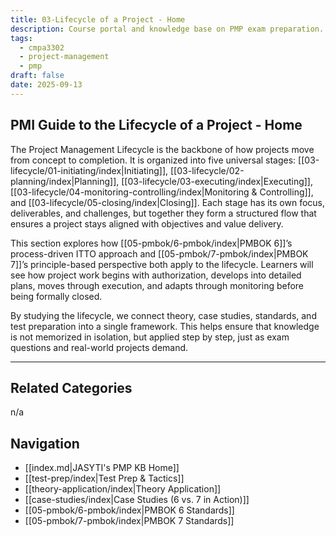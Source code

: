 ```yaml
---
title: 03-Lifecycle of a Project - Home
description: Course portal and knowledge base on PMP exam preparation.
tags:
  - cmpa3302
  - project-management
  - pmp
draft: false
date: 2025-09-13
---
```


## PMI Guide to the Lifecycle of a Project - Home
The Project Management Lifecycle is the backbone of how projects move from concept to completion. It is organized into five universal stages: [[03-lifecycle/01-initiating/index|Initiating]], [[03-lifecycle/02-planning/index|Planning]], [[03-lifecycle/03-executing/index|Executing]], [[03-lifecycle/04-monitoring-controlling/index|Monitoring & Controlling]], and [[03-lifecycle/05-closing/index|Closing]]. Each stage has its own focus, deliverables, and challenges, but together they form a structured flow that ensures a project stays aligned with objectives and value delivery.  

This section explores how [[05-pmbok/6-pmbok/index|PMBOK 6]]’s process-driven ITTO approach and [[05-pmbok/7-pmbok/index|PMBOK 7]]’s principle-based perspective both apply to the lifecycle. Learners will see how project work begins with authorization, develops into detailed plans, moves through execution, and adapts through monitoring before being formally closed. 

By studying the lifecycle, we connect theory, case studies, standards, and test preparation into a single framework. This helps ensure that knowledge is not memorized in isolation, but applied step by step, just as exam questions and real-world projects demand.

---
## Related Categories
n/a

## Navigation
- [[index.md|JASYTI's PMP KB Home]]
- [[test-prep/index|Test Prep & Tactics]]
- [[theory-application/index|Theory Application]]
- [[case-studies/index|Case Studies (6 vs. 7 in Action)]]
- [[05-pmbok/6-pmbok/index|PMBOK 6 Standards]]
- [[05-pmbok/7-pmbok/index|PMBOK 7 Standards]]
